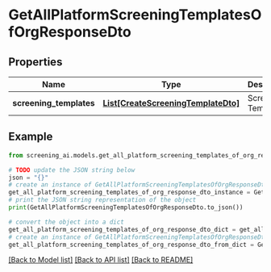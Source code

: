 # GetAllPlatformScreeningTemplatesOfOrgResponseDto


## Properties

Name | Type | Description | Notes
------------ | ------------- | ------------- | -------------
**screening_templates** | [**List[CreateScreeningTemplateDto]**](CreateScreeningTemplateDto.md) | Screening Templates | 

## Example

```python
from screening_ai.models.get_all_platform_screening_templates_of_org_response_dto import GetAllPlatformScreeningTemplatesOfOrgResponseDto

# TODO update the JSON string below
json = "{}"
# create an instance of GetAllPlatformScreeningTemplatesOfOrgResponseDto from a JSON string
get_all_platform_screening_templates_of_org_response_dto_instance = GetAllPlatformScreeningTemplatesOfOrgResponseDto.from_json(json)
# print the JSON string representation of the object
print(GetAllPlatformScreeningTemplatesOfOrgResponseDto.to_json())

# convert the object into a dict
get_all_platform_screening_templates_of_org_response_dto_dict = get_all_platform_screening_templates_of_org_response_dto_instance.to_dict()
# create an instance of GetAllPlatformScreeningTemplatesOfOrgResponseDto from a dict
get_all_platform_screening_templates_of_org_response_dto_from_dict = GetAllPlatformScreeningTemplatesOfOrgResponseDto.from_dict(get_all_platform_screening_templates_of_org_response_dto_dict)
```
[[Back to Model list]](../README.md#documentation-for-models) [[Back to API list]](../README.md#documentation-for-api-endpoints) [[Back to README]](../README.md)



